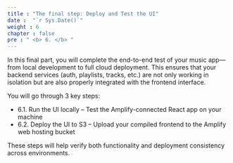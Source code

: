 ```yaml
---
title : "The final step: Deploy and Test the UI"
date :  "`r Sys.Date()`"
weight : 6
chapter : false
pre : " <b> 6. </b> "
---
```


In this final part, you will complete the end-to-end test of your music app—from local development to full cloud deployment. This ensures that your backend services (auth, playlists, tracks, etc.) are not only working in isolation but are also properly integrated with the frontend interface.

You will go through 3 key steps:

* 6.1. Run the UI locally – Test the Amplify-connected React app on your machine
* 6.2. Deploy the UI to S3 – Upload your compiled frontend to the Amplify web hosting bucket

These steps will help verify both functionality and deployment consistency across environments.